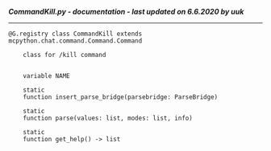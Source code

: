 ***CommandKill.py - documentation - last updated on 6.6.2020 by uuk***
___

    @G.registry class CommandKill extends mcpython.chat.command.Command.Command
        
        class for /kill command


        variable NAME

        static
        function insert_parse_bridge(parsebridge: ParseBridge)

        static
        function parse(values: list, modes: list, info)

        static
        function get_help() -> list